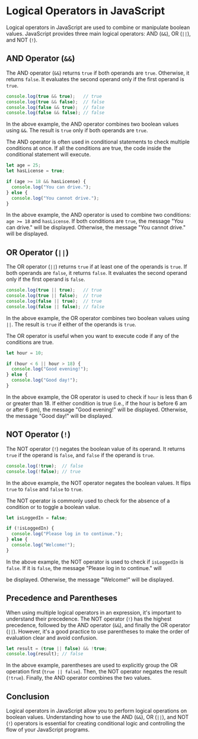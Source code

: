 # Logical Operators in JavaScript

Logical operators in JavaScript are used to combine or manipulate boolean values. JavaScript provides three main logical operators: AND (`&&`), OR (`||`), and NOT (`!`).

## AND Operator (`&&`)

The AND operator (`&&`) returns `true` if both operands are `true`. Otherwise, it returns `false`. It evaluates the second operand only if the first operand is `true`.

```javascript
console.log(true && true);   // true
console.log(true && false);  // false
console.log(false && true);  // false
console.log(false && false); // false
```

In the above example, the AND operator combines two boolean values using `&&`. The result is `true` only if both operands are `true`.

The AND operator is often used in conditional statements to check multiple conditions at once. If all the conditions are true, the code inside the conditional statement will execute.

```javascript
let age = 25;
let hasLicense = true;

if (age >= 18 && hasLicense) {
  console.log("You can drive.");
} else {
  console.log("You cannot drive.");
}
```

In the above example, the AND operator is used to combine two conditions: `age >= 18` and `hasLicense`. If both conditions are `true`, the message "You can drive." will be displayed. Otherwise, the message "You cannot drive." will be displayed.

## OR Operator (`||`)

The OR operator (`||`) returns `true` if at least one of the operands is `true`. If both operands are `false`, it returns `false`. It evaluates the second operand only if the first operand is `false`.

```javascript
console.log(true || true);   // true
console.log(true || false);  // true
console.log(false || true);  // true
console.log(false || false); // false
```

In the above example, the OR operator combines two boolean values using `||`. The result is `true` if either of the operands is `true`.

The OR operator is useful when you want to execute code if any of the conditions are true.

```javascript
let hour = 10;

if (hour < 6 || hour > 18) {
  console.log("Good evening!");
} else {
  console.log("Good day!");
}
```

In the above example, the OR operator is used to check if `hour` is less than 6 or greater than 18. If either condition is true (i.e., if the hour is before 6 am or after 6 pm), the message "Good evening!" will be displayed. Otherwise, the message "Good day!" will be displayed.

## NOT Operator (`!`)

The NOT operator (`!`) negates the boolean value of its operand. It returns `true` if the operand is `false`, and `false` if the operand is `true`.

```javascript
console.log(!true);  // false
console.log(!false); // true
```

In the above example, the NOT operator negates the boolean values. It flips `true` to `false` and `false` to `true`.

The NOT operator is commonly used to check for the absence of a condition or to toggle a boolean value.

```javascript
let isLoggedIn = false;

if (!isLoggedIn) {
  console.log("Please log in to continue.");
} else {
  console.log("Welcome!");
}
```

In the above example, the NOT operator is used to check if `isLoggedIn` is `false`. If it is `false`, the message "Please log in to continue." will

 be displayed. Otherwise, the message "Welcome!" will be displayed.

## Precedence and Parentheses

When using multiple logical operators in an expression, it's important to understand their precedence. The NOT operator (`!`) has the highest precedence, followed by the AND operator (`&&`), and finally the OR operator (`||`). However, it's a good practice to use parentheses to make the order of evaluation clear and avoid confusion.

```javascript
let result = (true || false) && !true;
console.log(result); // false
```

In the above example, parentheses are used to explicitly group the OR operation first (`true || false`). Then, the NOT operator negates the result (`!true`). Finally, the AND operator combines the two values.

## Conclusion

Logical operators in JavaScript allow you to perform logical operations on boolean values. Understanding how to use the AND (`&&`), OR (`||`), and NOT (`!`) operators is essential for creating conditional logic and controlling the flow of your JavaScript programs.
